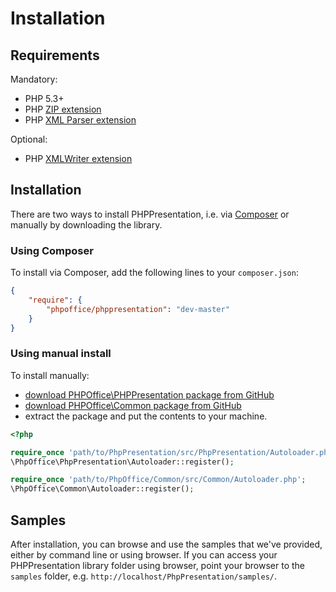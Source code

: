 # Installation

## Requirements

Mandatory:

-  PHP 5.3+
-  PHP [ZIP extension](http://php.net/manual/en/book.zip.php)
-  PHP [XML Parser extension](http://www.php.net/manual/en/xml.installation.php)

Optional:

-  PHP [XMLWriter extension](http://php.net/manual/en/book.xmlwriter.php)


## Installation

There are two ways to install PHPPresentation, i.e. via [Composer](http://getcomposer.org) or manually by downloading the library.

### Using Composer

To install via Composer, add the following lines to your `composer.json`:

``` json
{
    "require": {
        "phpoffice/phppresentation": "dev-master"
    }
}
```


### Using manual install
To install manually:

* [download PHPOffice\PHPPresentation package from GitHub](https://github.com/PHPOffice/PHPPresentation/archive/master.zip)
* [download PHPOffice\Common package from GitHub](https://github.com/PHPOffice/Common/archive/master.zip)
* extract the package and put the contents to your machine.


``` php
<?php

require_once 'path/to/PhpPresentation/src/PhpPresentation/Autoloader.php';
\PhpOffice\PhpPresentation\Autoloader::register();

require_once 'path/to/PhpOffice/Common/src/Common/Autoloader.php';
\PhpOffice\Common\Autoloader::register();

```

## Samples

After installation, you can browse and use the samples that we've provided, either by command line or using browser. If you can access your PHPPresentation library folder using browser, point your browser to the `samples` folder, e.g. `http://localhost/PhpPresentation/samples/`.
